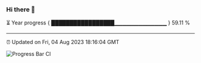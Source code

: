 ### Hi there 👋

⏳ Year progress { █████████████████▁▁▁▁▁▁▁▁▁▁▁▁▁ } 59.11 %

---

⏰ Updated on Fri, 04 Aug 2023 18:16:04 GMT

![Progress Bar CI](https://github.com/liununu/liununu/workflows/Progress%20Bar%20CI/badge.svg)

